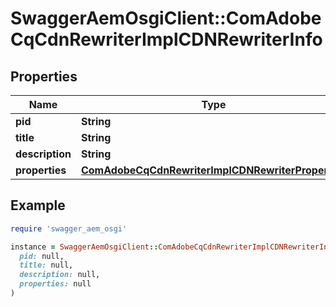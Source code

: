 # SwaggerAemOsgiClient::ComAdobeCqCdnRewriterImplCDNRewriterInfo

## Properties

| Name | Type | Description | Notes |
| ---- | ---- | ----------- | ----- |
| **pid** | **String** |  | [optional] |
| **title** | **String** |  | [optional] |
| **description** | **String** |  | [optional] |
| **properties** | [**ComAdobeCqCdnRewriterImplCDNRewriterProperties**](ComAdobeCqCdnRewriterImplCDNRewriterProperties.md) |  | [optional] |

## Example

```ruby
require 'swagger_aem_osgi'

instance = SwaggerAemOsgiClient::ComAdobeCqCdnRewriterImplCDNRewriterInfo.new(
  pid: null,
  title: null,
  description: null,
  properties: null
)
```

